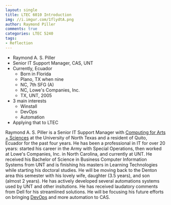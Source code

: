 ```yaml
---
layout: single
title: LTEC 6010 Introduction
img: //i.imgur.com/1flydtA.png
author: Raymond Piller
comments: true
categories: LTEC 5240
tags:
- Reflection
---
```

- Raymond A. S. Piller
- Senior IT Support Manager, CAS, UNT
- Currently, Ecuador
  - Born in Florida
  - Plano, TX when nine
  - NC, 7th SFG (A)
  - NC, Lowe's Companies, Inc.
  - TX, UNT, 2005
- 3 main interests
  - Winstall
  - DevOps
  - Automation
- Applying that to LTEC


Raymond A. S. Piller is a Senior IT Support Manager with [Computing for Arts + Sciences](http://its.cas.unt.edu) at the University of North Texas and a resident of Quito, Ecuador for the past four years. He has been a professional in IT for over 20 years: started his career in the Army with Special Operations, then worked at Lowe's Companies, Inc. in North Carolina, and currently at UNT. He received his Bachelor of Science in Business Computer Information Systems from UNT and is finishing his masters in Learning Technologies while starting his doctoral studies. He will be moving back to the Denton area this semester with his lovely wife, daughter (3.5 years), and son (almost 2 years). He has actively developed several automations systems used by UNT and other insitutions. He has received laudatory comments from Dell for his streamlined solutions. He will be focusing his future efforts on bringing [DevOps](https://en.wikipedia.org/wiki/DevOps) and more automation to CAS.